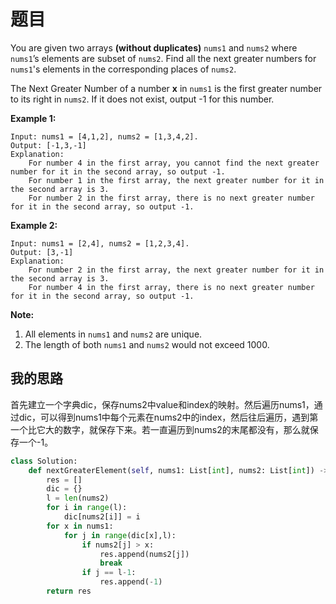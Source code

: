 # 题目

You are given two arrays **(without duplicates)** `nums1` and `nums2` where `nums1`’s elements are subset of `nums2`. Find all the next greater numbers for `nums1`'s elements in the corresponding places of `nums2`.

The Next Greater Number of a number **x** in `nums1` is the first greater number to its right in `nums2`. If it does not exist, output -1 for this number.

**Example 1:**

```
Input: nums1 = [4,1,2], nums2 = [1,3,4,2].
Output: [-1,3,-1]
Explanation:
    For number 4 in the first array, you cannot find the next greater number for it in the second array, so output -1.
    For number 1 in the first array, the next greater number for it in the second array is 3.
    For number 2 in the first array, there is no next greater number for it in the second array, so output -1.
```



**Example 2:**

```
Input: nums1 = [2,4], nums2 = [1,2,3,4].
Output: [3,-1]
Explanation:
    For number 2 in the first array, the next greater number for it in the second array is 3.
    For number 4 in the first array, there is no next greater number for it in the second array, so output -1.
```



**Note:**

1. All elements in `nums1` and `nums2` are unique.
2. The length of both `nums1` and `nums2` would not exceed 1000.

## 我的思路

首先建立一个字典dic，保存nums2中value和index的映射。然后遍历nums1，通过dic，可以得到nums1中每个元素在nums2中的index，然后往后遍历，遇到第一个比它大的数字，就保存下来。若一直遍历到nums2的末尾都没有，那么就保存一个-1。

```python
class Solution:
    def nextGreaterElement(self, nums1: List[int], nums2: List[int]) -> List[int]:
        res = []
        dic = {}
        l = len(nums2)
        for i in range(l):
            dic[nums2[i]] = i
        for x in nums1:
            for j in range(dic[x],l):
                if nums2[j] > x:
                    res.append(nums2[j])
                    break
                if j == l-1:
                    res.append(-1)
        return res
```

